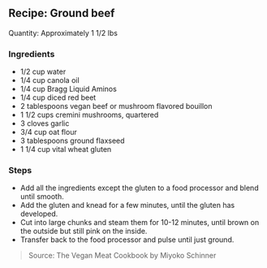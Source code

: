 ## Recipe: Ground beef
Quantity: Approximately 1 1/2 lbs  

### Ingredients
 - 1/2 cup water
 - 1/4 cup canola oil
 - 1/4 cup Bragg Liquid Aminos
 - 1/4 cup diced red beet
 - 2 tablespoons vegan beef or mushroom flavored bouillon
 - 1 1/2 cups cremini mushrooms, quartered
 - 3 cloves garlic
 - 3/4 cup oat flour
 - 3 tablespoons ground flaxseed
 - 1 1/4 cup vital wheat gluten

### Steps
 - Add all the ingredients except the gluten to a food processor and blend until smooth.
 - Add the gluten and knead for a few minutes, until the gluten has developed.
 - Cut into large chunks and steam them for 10-12 minutes, until brown on the outside but still pink on the inside.
 - Transfer back to the food processor and pulse until just ground.

> Source: The Vegan Meat Cookbook by Miyoko Schinner